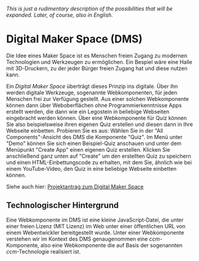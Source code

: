 _This is just a rudimentary description of the possibilities that will be expanded. Later, of course, also in English._

# Digital Maker Space (DMS)
Die Idee eines Maker Space ist es Menschen freien Zugang zu modernen Technologien und Werkzeugen zu ermöglichen. Ein Bespiel wäre eine Halle mit 3D-Druckern, zu der jeder Bürger freien Zugang hat und diese nutzen kann.

Ein _Digital Maker Space_ überträgt dieses Prinzip ins digitale. Über ihn werden digitale Werkzeuge, sogenannte Webkomponenten, für jeden Menschen frei zur Verfügung gestellt. Aus einer solchen Webkomponente können dann über Weboberflächen ohne Programmierkenntnisse Apps erstellt werden, die dann wie ein Legostein in beliebige Webseiten eingebracht werden können. Über eine Webkomponente für Quiz können Sie also beispielsweise ihren eigenen Quiz erstellen und diesen dann in Ihre Webseite einbetten. Probieren Sie es aus: Wählen Sie in der "All Components"-Ansicht des DMS die Komponente "Quiz". Im Menü unter "Demo" können Sie sich einen Beispiel-Quiz anschauen und unter dem Menüpunkt "Create App" einen eigenen Quiz erstellen. Klicken Sie anschließend ganz unten auf "Create" um den erstellten Quiz zu speichern und einen HTML-Einbettungscode zu erhalten, mit dem Sie, ähnlich wie bei einem YouTube-Video, den Quiz in eine beliebige Webseite einbetten können.

Siehe auch hier:
[Projektantrag zum Digital Maker Space](https://www.stifterverband.org/file/5203/download?token=lay3iM9c)

## Technologischer Hintergrund
Eine Webkomponente im DMS ist eine kleine JavaScript-Datei, die unter einer freien Lizenz (MIT Lizenz) im Web unter einer öffentlichen URL von einem Webentwickler bereitgestellt wurde. Unter einer Webkomponente verstehen wir im Kontext des DMS genaugenommen eine _ccm_-Komponente, also eine Webkomponente die auf Basis der sogenannten _ccm_-Technologie realisiert ist.
